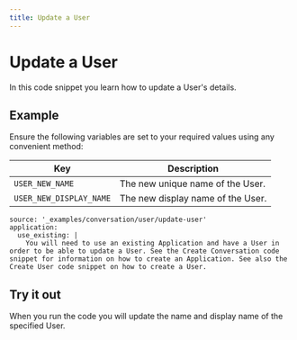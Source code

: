 ```yaml
---
title: Update a User
---
```


# Update a User

In this code snippet you learn how to update a User's details.

## Example

Ensure the following variables are set to your required values using any convenient method:

Key | Description
-- | --
`USER_NEW_NAME` | The new unique name of the User.
`USER_NEW_DISPLAY_NAME` | The new display name of the User.

```code_snippets
source: '_examples/conversation/user/update-user'
application:
  use_existing: |
    You will need to use an existing Application and have a User in order to be able to update a User. See the Create Conversation code snippet for information on how to create an Application. See also the Create User code snippet on how to create a User.
```

## Try it out

When you run the code you will update the name and display name of the specified User.
